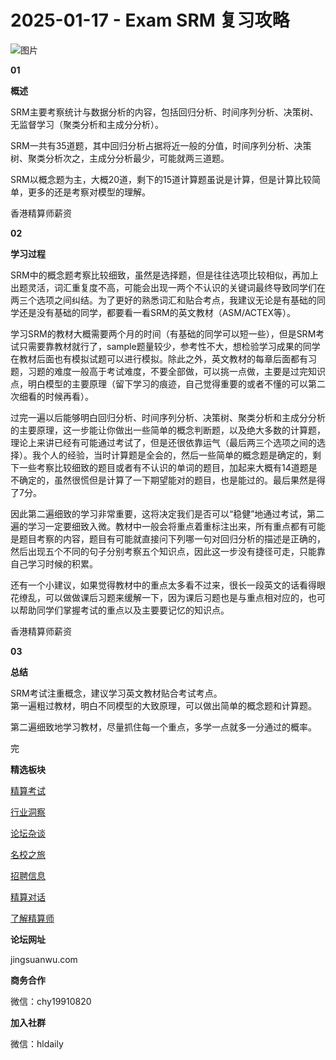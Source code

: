 # 2025-01-17 - Exam SRM 复习攻略

![图片](https://mmbiz.qpic.cn/mmbiz_jpg/PVTr5cqOmdsiaicIRGthO3IhpdkibrFUWVU1xAtP9ZY24c0vAhCVJo55thjfrfia19NvibyVvich2UW9I8vGCty5LxNw/640?wx_fmt=jpeg&tp=webp&wxfrom=5&wx_lazy=1)

**01**

**概述**

SRM主要考察统计与数据分析的内容，包括回归分析、时间序列分析、决策树、无监督学习（聚类分析和主成分分析）。

SRM一共有35道题，其中回归分析占据将近一般的分值，时间序列分析、决策树、聚类分析次之，主成分分析最少，可能就两三道题。

SRM以概念题为主，大概20道，剩下的15道计算题虽说是计算，但是计算比较简单，更多的还是考察对模型的理解。

香港精算师薪资

**02**

**学习过程**

SRM中的概念题考察比较细致，虽然是选择题，但是往往选项比较相似，再加上出题灵活，词汇重复度不高，可能会出现一两个不认识的关键词最终导致同学们在两三个选项之间纠结。为了更好的熟悉词汇和贴合考点，我建议无论是有基础的同学还是没有基础的同学，都要看一看SRM的英文教材（ASM/ACTEX等）。  
  
学习SRM的教材大概需要两个月的时间（有基础的同学可以短一些），但是SRM考试只需要靠教材就行了，sample题量较少，参考性不大，想检验学习成果的同学在教材后面也有模拟试题可以进行模拟。除此之外，英文教材的每章后面都有习题，习题的难度一般高于考试难度，不要全部做，可以挑一点做，主要是过完知识点，明白模型的主要原理（留下学习的痕迹，自己觉得重要的或者不懂的可以第二次细看的时候再看）。  
  
过完一遍以后能够明白回归分析、时间序列分析、决策树、聚类分析和主成分分析的主要原理，这一步能让你做出一些简单的概念判断题，以及绝大多数的计算题，理论上来讲已经有可能通过考试了，但是还很依靠运气（最后两三个选项之间的选择）。我个人的经验，当时计算题是全会的，然后一些简单的概念题是确定的，剩下一些考察比较细致的题目或者有不认识的单词的题目，加起来大概有14道题是不确定的，虽然很慌但是计算了一下期望能对的题目，也是能过的。最后果然是得了7分。  
  
因此第二遍细致的学习非常重要，这将决定我们是否可以“稳健”地通过考试，第二遍的学习一定要细致入微。教材中一般会将重点着重标注出来，所有重点都有可能是题目考察的内容，题目有可能就直接问下列哪一句对回归分析的描述是正确的，然后出现五个不同的句子分别考察五个知识点，因此这一步没有捷径可走，只能靠自己学习时候的积累。

还有一个小建议，如果觉得教材中的重点太多看不过来，很长一段英文的话看得眼花缭乱，可以做做课后习题来缓解一下，因为课后习题也是与重点相对应的，也可以帮助同学们掌握考试的重点以及主要要记忆的知识点。

香港精算师薪资

**03**

**总结**

SRM考试注重概念，建议学习英文教材贴合考试考点。  
第一遍粗过教材，明白不同模型的大致原理，可以做出简单的概念题和计算题。

第二遍细致地学习教材，尽量抓住每一个重点，多学一点就多一分通过的概率。


完

**精选板块**

[精算考试](https://mp.weixin.qq.com/mp/appmsgalbum?__biz=Mzg5NzkwMTMzMA==&action=getalbum&album_id=2804960172988448769#wechat_redirect)

[行业洞察](https://mp.weixin.qq.com/mp/appmsgalbum?__biz=Mzg5NzkwMTMzMA==&action=getalbum&album_id=2804965799378829313#wechat_redirect)

[论坛杂谈](https://mp.weixin.qq.com/mp/appmsgalbum?__biz=Mzg5NzkwMTMzMA==&action=getalbum&album_id=2804979947286315009#wechat_redirect)

[名校之旅](https://mp.weixin.qq.com/mp/appmsgalbum?__biz=Mzg5NzkwMTMzMA==&action=getalbum&album_id=2804975288236654595#wechat_redirect)

[招聘信息](https://mp.weixin.qq.com/mp/appmsgalbum?__biz=Mzg5NzkwMTMzMA==&action=getalbum&album_id=2809916434738069507#wechat_redirect)

[精算对话](https://mp.weixin.qq.com/mp/appmsgalbum?__biz=Mzg5NzkwMTMzMA==&action=getalbum&album_id=3028246288796221446#wechat_redirect)

[了解精算师](https://mp.weixin.qq.com/mp/appmsgalbum?__biz=Mzg5NzkwMTMzMA==&action=getalbum&album_id=2804971247444180995#wechat_redirect)

**论坛网址**

jingsuanwu.com

**商务合作**

微信：chy19910820

**加入社群**

微信：hldaily